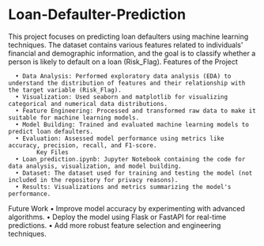 # Loan-Defaulter-Prediction
This project focuses on predicting loan defaulters using machine learning techniques. The dataset contains various features related to individuals' financial and demographic information, and the goal is to classify whether a person is likely to default on a loan (Risk_Flag).
Features of the Project

      •	Data Analysis: Performed exploratory data analysis (EDA) to understand the distribution of features and their relationship with the target variable (Risk_Flag).
      •	Visualization: Used seaborn and matplotlib for visualizing categorical and numerical data distributions.
      •	Feature Engineering: Processed and transformed raw data to make it suitable for machine learning models.
      •	Model Building: Trained and evaluated machine learning models to predict loan defaulters.
      •	Evaluation: Assessed model performance using metrics like accuracy, precision, recall, and F1-score.
            Key Files
      •	Loan_prediction.ipynb: Jupyter Notebook containing the code for data analysis, visualization, and model building.
      •	Dataset: The dataset used for training and testing the model (not included in the repository for privacy reasons).
      •	Results: Visualizations and metrics summarizing the model's performance.

 


Future Work
      •	Improve model accuracy by experimenting with advanced algorithms.
      •	Deploy the model using Flask or FastAPI for real-time predictions.
      •	Add more robust feature selection and engineering techniques.

